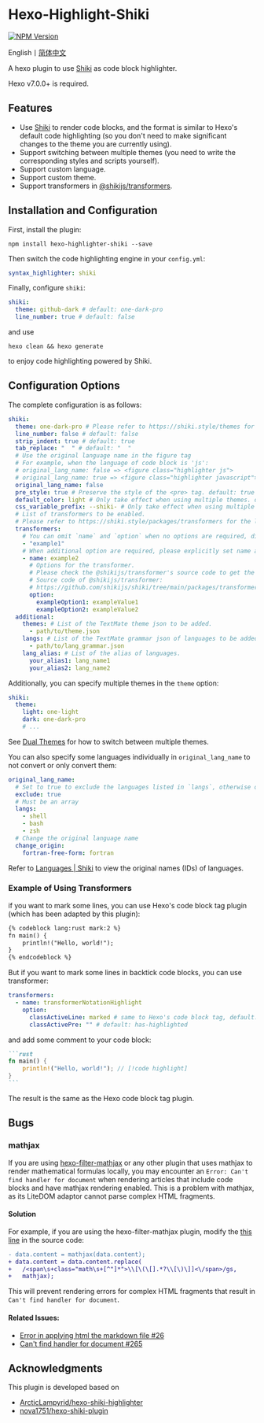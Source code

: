 # Hexo-Highlight-Shiki
[![NPM Version](https://img.shields.io/npm/v/hexo-highlighter-shiki?style=flat)](https://www.npmjs.com/package/hexo-highlighter-shiki)

English丨[简体中文](README_zh-CN.md)

A hexo plugin to use [Shiki](https://github.com/shikijs/shiki) as code block highlighter.

Hexo v7.0.0+ is required.

## Features
- Use [Shiki](https://github.com/shikijs/shiki) to render code blocks, and the format is similar to Hexo's default code highlighting (so you don't need to make significant changes to the theme you are currently using).
- Support switching between multiple themes (you need to write the corresponding styles and scripts yourself).
- Support custom language.
- Support custom theme.
- Support transformers in [@shikijs/transformers](https://shiki.style/packages/transformers).

## Installation and Configuration
First, install the plugin:
```shell
npm install hexo-highlighter-shiki --save
```

Then switch the code highlighting engine in your `config.yml`:
```yaml
syntax_highlighter: shiki
```

Finally, configure `shiki`:
```yaml
shiki:
  theme: github-dark # default: one-dark-pro
  line_number: true # default: false
```
and use
```shell
hexo clean && hexo generate
```
to enjoy code highlighting powered by Shiki.

## Configuration Options
The complete configuration is as follows:
```yaml
shiki:
  theme: one-dark-pro # Please refer to https://shiki.style/themes for supported themes.
  line_number: false # default: false
  strip_indent: true # default: true
  tab_replace: "  " # default: "  "
  # Use the original language name in the figure tag
  # For example, when the language of code block is 'js':
  # original_lang_name: false => <figure class="highlighter js">
  # original_lang_name: true => <figure class="highlighter javascript">
  original_lang_name: false
  pre_style: true # Preserve the style of the <pre> tag. default: true
  default_color: light # Only take effect when using multiple themes. default: light
  css_variable_prefix: --shiki- # Only take effect when using multiple themes. default: --shiki-
  # List of transformers to be enabled.
  # Please refer to https://shiki.style/packages/transformers for the list of supported transformers.
  transformers:
    # You can omit `name` and `option` when no options are required, directly using the string.
    - "example1"
    # When additional option are required, please explicitly set name and option.
    - name: example2
      # Options for the transformer.
      # Please check the @shikijs/transformer's source code to get the list of supported options
      # Source code of @shikijs/transformer:
      # https://github.com/shikijs/shiki/tree/main/packages/transformers/src/transformers
      option:
        exampleOption1: exampleValue1
        exampleOption2: exampleValue2
  additional:
    themes: # List of the TextMate theme json to be added.
      - path/to/theme.json
    langs: # List of the TextMate grammar json of languages to be added.
      - path/to/lang_grammar.json
    lang_alias: # List of the alias of languages.
      your_alias1: lang_name1
      your_alias2: lang_name2
```

Additionally, you can specify multiple themes in the `theme` option:
```yaml
shiki:
  theme:
    light: one-light
    dark: one-dark-pro
    # ...
```
See [Dual Themes](https://shiki.style/guide/dual-themes) for how to switch between multiple themes.

You can also specify some languages individually in `original_lang_name` to not convert or only convert them:
```yaml
original_lang_name:
  # Set to true to exclude the languages listed in `langs`, otherwise only convert the languages in `langs`.
  exclude: true
  # Must be an array
  langs:
    - shell
    - bash
    - zsh
  # Change the original language name
  change_origin:
    fortran-free-form: fortran
```
Refer to [Languages | Shiki](https://shiki.style/languages) to view the original names (IDs) of languages.

### Example of Using Transformers
if you want to mark some lines, you can use Hexo's code block tag plugin (which has been adapted by this plugin):
```markdown
{% codeblock lang:rust mark:2 %}
fn main() {
    println!("Hello, world!");
}
{% endcodeblock %}
```

But if you want to mark some lines in backtick code blocks, you can use transformer:
```yaml
transformers:
  - name: transformerNotationHighlight
    option:
      classActiveLine: marked # same to Hexo's code block tag, default: highlighted
      classActivePre: "" # default: has-highlighted
```
and add some comment to your code block:
````markdown
```rust
fn main() {
    println!("Hello, world!"); // [!code highlight]
}
```
````
The result is the same as the Hexo code block tag plugin.

## Bugs
### mathjax
If you are using [hexo-filter-mathjax](https://github.com/next-theme/hexo-filter-mathjax) or any other plugin that uses mathjax to render mathematical formulas locally, you may encounter an `Error: Can't find handler for document` when rendering articles that include code blocks and have mathjax rendering enabled. This is a problem with mathjax, as its LiteDOM adaptor cannot parse complex HTML fragments.

#### Solution
For example, if you are using the hexo-filter-mathjax plugin, modify the [this line](https://github.com/next-theme/hexo-filter-mathjax/blob/20dc61352f8cf4d19425ad1833eb72b467c212ef/index.js#L20C3-L20C40) in the source code:
```diff
- data.content = mathjax(data.content);
+ data.content = data.content.replace(
+   /<span\s+class="math\s+[^"]*">\\[\(\[].*?\\[\)\]]<\/span>/gs,
+   mathjax);
```
This will prevent rendering errors for complex HTML fragments that result in `Can't find handler for document`.

#### Related Issues:
- [Error in applying html the markdown file #26](https://github.com/next-theme/hexo-filter-mathjax/issues/26)
- [Can't find handler for document #265](https://github.com/mathjax/MathJax-src/issues/265)


## Acknowledgments
This plugin is developed based on
- [ArcticLampyrid/hexo-shiki-highlighter](https://github.com/ArcticLampyrid/hexo-shiki-highlighter)
- [nova1751/hexo-shiki-plugin](https://github.com/nova1751/hexo-shiki-plugin)
